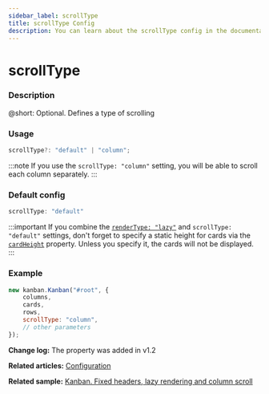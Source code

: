 ```yaml
---
sidebar_label: scrollType
title: scrollType Config
description: You can learn about the scrollType config in the documentation of the DHTMLX JavaScript Kanban library. Browse developer guides and API reference, try out code examples and live demos, and download a free 30-day evaluation version of DHTMLX Kanban.
---
```


# scrollType

### Description

@short: Optional. Defines a type of scrolling

### Usage

~~~jsx {}
scrollType?: "default" | "column";
~~~  

:::note
If you use the `scrollType: "column"` setting, you will be able to scroll each column separately.
:::

### Default config

~~~jsx {}
scrollType: "default"
~~~

:::important
If you combine the [`renderType: "lazy"`](api/config/js_kanban_rendertype_config.md) and `scrollType: "default"` settings, don't forget to specify a static height for cards via the [`cardHeight`](api/config/js_kanban_cardheight_config.md) property. Unless you specify it, the cards will not be displayed.
:::

### Example

~~~jsx {5}
new kanban.Kanban("#root", {
    columns,
    cards,
    rows,
    scrollType: "column",
    // other parameters
});
~~~

**Change log:** The property was added in v1.2

**Related articles:** [Configuration](../../../guides/configuration#cards)

**Related sample:** [Kanban. Fixed headers, lazy rendering and column scroll](https://snippet.dhtmlx.com/xez9ghqq?tag=kanban)
